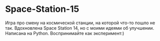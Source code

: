 # Space-Station-15
Игра про смену на космической станции, на которой что-то пошло не так. Вдохновлена Space Station 14, но с моими идеями об улучшении. Написана на Python. Воспринимайте как эксперимент:)
